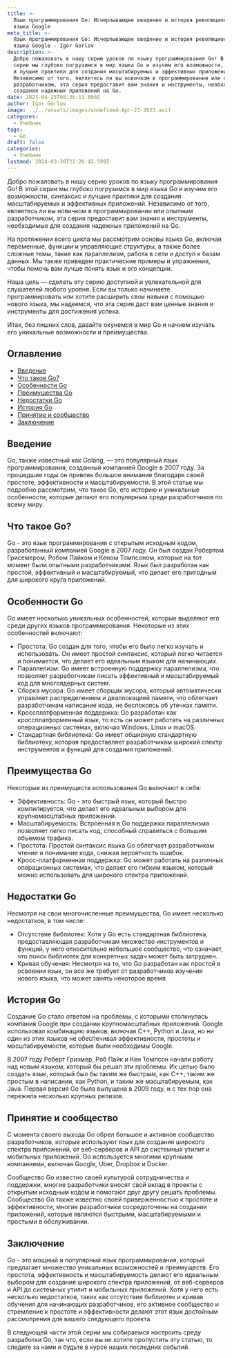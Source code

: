 ```yaml
---
title: >-
  Язык программирования Go: Исчерпывающее введение и история революционного
  языка Google
meta_title: >-
  Язык программирования Go: Исчерпывающее введение и история революционного
  языка Google - Igor Gorlov
description: >-
  Добро пожаловать в нашу серию уроков по языку программирования Go! В этой
  серии мы глубоко погрузимся в мир языка Go и изучим его возможности, синтаксис
  и лучшие практики для создания масштабируемых и эффективных приложений.
  Независимо от того, являетесь ли вы новичком в программировании или опытным
  разработчиком, эта серия предоставит вам знания и инструменты, необходимые для
  создания надежных приложений на Go.
date: 2023-04-23T08:36:13.000Z
author: Igor Gorlov
image: ../../assets/images/undefined-Apr-23-2023.avif
categores:
  - Учебник
tags:
  - Go
draft: false
categories:
  - Учебник
lastmod: 2024-03-20T21:26:42.599Z
---
```


Добро пожаловать в нашу серию уроков по языку программирования Go! В этой серии мы глубоко погрузимся в мир языка Go и изучим его возможности, синтаксис и лучшие практики для создания масштабируемых и эффективных приложений. Независимо от того, являетесь ли вы новичком в программировании или опытным разработчиком, эта серия предоставит вам знания и инструменты, необходимые для создания надежных приложений на Go.

На протяжении всего цикла мы рассмотрим основы языка Go, включая переменные, функции и управляющие структуры, а также более сложные темы, такие как параллелизм, работа в сети и доступ к базам данных. Мы также приведем практические примеры и упражнения, чтобы помочь вам лучше понять язык и его концепции.

Наша цель — сделать эту серию доступной и увлекательной для слушателей любого уровня. Если вы только начинаете программировать или хотите расширить свои навыки с помощью нового языка, мы надеемся, что эта серия даст вам ценные знания и инструменты для достижения успеха.

Итак, без лишних слов, давайте окунемся в мир Go и начнем изучать его уникальные возможности и преимущества.

<!-- wp:rank-math/toc-block {"title":"Оглавление","headings":[{"key":"59a2a7ef-f4f1-42d1-bb22-225fb2b216a2","content":"Введение","level":2,"link":"#введение","disable":false,"isUpdated":false,"isGeneratedLink":true},{"key":"c0d9c553-2a22-40fd-8139-e8d88aa1657a","content":"Что такое Go?","level":2,"link":"#что-такое-go","disable":false,"isUpdated":false,"isGeneratedLink":true},{"key":"6362929b-0725-4ace-993d-c3e35e002caa","content":"Особенности Go","level":2,"link":"#особенности-go","disable":false,"isUpdated":false,"isGeneratedLink":true},{"key":"dddf4285-d9f6-4e03-8a07-487c66f0be9a","content":"Преимущества Go","level":2,"link":"#преимущества-go","disable":false,"isUpdated":false,"isGeneratedLink":true},{"key":"5ae4b18d-5989-43ca-9318-152d905dba03","content":"Недостатки Go","level":2,"link":"#недостатки-go","disable":false,"isUpdated":false,"isGeneratedLink":true},{"key":"29bfc2a8-41a7-4378-a944-385968490692","content":"История Go","level":2,"link":"#история-go","disable":false,"isUpdated":false,"isGeneratedLink":true},{"key":"09c284da-27ea-4245-bd76-c1544bc4366c","content":"Принятие и сообщество","level":2,"link":"#принятие-и-сообщество","disable":false,"isUpdated":false,"isGeneratedLink":true},{"key":"fe5b9881-0346-4abb-b6f6-d7c348f3dd81","content":"Заключение","level":2,"link":"#заключение","disable":false,"isUpdated":false,"isGeneratedLink":true}],"listStyle":"ul"} -->
<div class="wp-block-rank-math-toc-block" id="rank-math-toc"><h2>Оглавление</h2><nav><ul><li class=""><a href="#введение">Введение</a></li><li class=""><a href="#что-такое-go">Что такое Go?</a></li><li class=""><a href="#особенности-go">Особенности Go</a></li><li class=""><a href="#преимущества-go">Преимущества Go</a></li><li class=""><a href="#недостатки-go">Недостатки Go</a></li><li class=""><a href="#история-go">История Go</a></li><li class=""><a href="#принятие-и-сообщество">Принятие и сообщество</a></li><li class=""><a href="#заключение">Заключение</a></li></ul></nav></div>
<!-- /wp:rank-math/toc-block -->

<h2 class="wp-block-heading" id="введение">Введение</h2>

Go, также известный как Golang, — это популярный язык программирования, созданный компанией Google в 2007 году. За прошедшие годы он привлек большое внимание благодаря своей простоте, эффективности и масштабируемости. В этой статье мы подробно рассмотрим, что такое Go, его историю и уникальные особенности, которые делают его популярным среди разработчиков по всему миру.

<h2 class="wp-block-heading" id="что-такое-go">Что такое Go?</h2>

Go - это язык программирования с открытым исходным кодом, разработанный компанией Google в 2007 году. Он был создан Робертом Грисемером, Робом Пайком и Кеном Томпсоном, которые на тот момент были опытными разработчиками. Язык был разработан как простой, эффективный и масштабируемый, что делает его пригодным для широкого круга приложений.

<h2 class="wp-block-heading" id="особенности-go">Особенности Go</h2>

Go имеет несколько уникальных особенностей, которые выделяют его среди других языков программирования. Некоторые из этих особенностей включают:

<!-- wp:list -->
<ul><!-- wp:list-item -->
<li>Простота: Go создан для того, чтобы его было легко изучать и использовать. Он имеет простой синтаксис, который легко читается и понимается, что делает его идеальным языком для начинающих.</li>
<!-- /wp:list-item -->

<!-- wp:list-item -->
<li>Параллелизм: Go имеет встроенную поддержку параллелизма, что позволяет разработчикам писать эффективный и масштабируемый код для многоядерных систем.</li>
<!-- /wp:list-item -->

<!-- wp:list-item -->
<li>Сборка мусора: Go имеет сборщик мусора, который автоматически управляет распределением и деаллокацией памяти, что облегчает разработчикам написание кода, не беспокоясь об утечках памяти.</li>
<!-- /wp:list-item -->

<!-- wp:list-item -->
<li>Кроссплатформенная поддержка: Go разработан как кроссплатформенный язык, то есть он может работать на различных операционных системах, включая Windows, Linux и macOS.</li>
<!-- /wp:list-item -->

<!-- wp:list-item -->
<li>Стандартная библиотека: Go имеет обширную стандартную библиотеку, которая предоставляет разработчикам широкий спектр инструментов и функций для создания приложений.</li>
<!-- /wp:list-item --></ul>
<!-- /wp:list -->

<h2 class="wp-block-heading" id="преимущества-go">Преимущества Go</h2>

Некоторые из преимуществ использования Go включают в себя:

<!-- wp:list -->
<ul><!-- wp:list-item -->
<li>Эффективность: Go - это быстрый язык, который быстро компилируется, что делает его идеальным выбором для крупномасштабных приложений.</li>
<!-- /wp:list-item -->

<!-- wp:list-item -->
<li>Масштабируемость: Встроенная в Go поддержка параллелизма позволяет легко писать код, способный справиться с большим объемом трафика.</li>
<!-- /wp:list-item -->

<!-- wp:list-item -->
<li>Простота: Простой синтаксис языка Go облегчает разработчикам чтение и понимание кода, снижая вероятность ошибок.</li>
<!-- /wp:list-item -->

<!-- wp:list-item -->
<li>Кросс-платформенная поддержка: Go может работать на различных операционных системах, что делает его гибким языком, который можно использовать для широкого спектра приложений.</li>
<!-- /wp:list-item --></ul>
<!-- /wp:list -->

<h2 class="wp-block-heading" id="недостатки-go">Недостатки Go</h2>

Несмотря на свои многочисленные преимущества, Go имеет несколько недостатков, в том числе:

<!-- wp:list -->
<ul><!-- wp:list-item -->
<li>Отсутствие библиотек: Хотя у Go есть стандартная библиотека, предоставляющая разработчикам множество инструментов и функций, у него относительно небольшое сообщество, что означает, что поиск библиотек для конкретных задач может быть затруднен.</li>
<!-- /wp:list-item -->

<!-- wp:list-item -->
<li>Кривая обучения: Несмотря на то, что Go разработан как простой в освоении язык, он все же требует от разработчиков изучения нового языка, что может занять некоторое время.</li>
<!-- /wp:list-item --></ul>
<!-- /wp:list -->

<h2 class="wp-block-heading" id="история-go">История Go</h2>

Создание Go стало ответом на проблемы, с которыми столкнулась компания Google при создании крупномасштабных приложений. Google использовал комбинацию языков, включая C++, Python и Java, но ни один из этих языков не обеспечивал эффективности, простоты и масштабируемости, которые были необходимы Google.

В 2007 году Роберт Гризмер, Роб Пайк и Кен Томпсон начали работу над новым языком, который бы решал эти проблемы. Их целью было создать язык, который был бы таким же быстрым, как C++, таким же простым в написании, как Python, и таким же масштабируемым, как Java. Первая версия Go была выпущена в 2009 году, и с тех пор она пережила несколько крупных релизов.

<h2 class="wp-block-heading" id="принятие-и-сообщество">Принятие и сообщество</h2>

С момента своего выхода Go обрел большое и активное сообщество разработчиков, которые используют язык для создания широкого спектра приложений, от веб-серверов и API до системных утилит и мобильных приложений. Go используется многими крупными компаниями, включая Google, Uber, Dropbox и Docker.

Сообщество Go известно своей культурой сотрудничества и поддержки, многие разработчики вносят свой вклад в проекты с открытым исходным кодом и помогают друг другу решать проблемы. Сообщество Go также известно своей приверженностью к простоте и эффективности, многие разработчики сосредоточены на создании приложений, которые являются быстрыми, масштабируемыми и простыми в обслуживании.

<h2 class="wp-block-heading" id="заключение">Заключение</h2>

Go - это мощный и популярный язык программирования, который предлагает множество уникальных возможностей и преимуществ. Его простота, эффективность и масштабируемость делают его идеальным выбором для создания широкого спектра приложений, от веб-серверов и API до системных утилит и мобильных приложений. Хотя у него есть несколько недостатков, таких как отсутствие библиотек и кривая обучения для начинающих разработчиков, его активное сообщество и стремление к простоте и эффективности делают этот язык достойным рассмотрения для вашего следующего проекта.

В следующей части этой серии мы собираемся настроить среду разработки Go, так что, если вы не хотите пропустить эту статью, то следите за нами и будьте в курсе наших последних событий.
